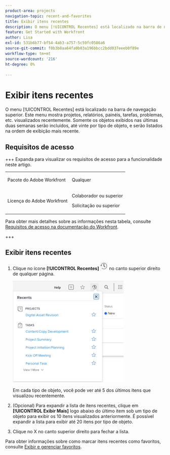 ```yaml
---
product-area: projects
navigation-topic: recent-and-favorites
title: Exibir itens recentes
description: O menu [!UICONTROL Recentes] está localizado na barra de navegação superior. Este menu mostra projetos, relatórios, painéis, tarefas, problemas, etc. visualizados recentemente.
feature: Get Started with Workfront
author: Lisa
exl-id: 531b6b77-bf54-4ab3-a757-5c59fc0586a6
source-git-commit: f0b3b8aa64fa0b03a196bbcc2bdd037eeeb0f89e
workflow-type: tm+mt
source-wordcount: '216'
ht-degree: 0%

---
```


# Exibir itens recentes

O menu [!UICONTROL Recentes] está localizado na barra de navegação superior. Este menu mostra projetos, relatórios, painéis, tarefas, problemas, etc. visualizados recentemente. Somente os objetos exibidos nas últimas duas semanas serão incluídos, até vinte por tipo de objeto, e serão listados na ordem de exibição mais recente.

## Requisitos de acesso

+++ Expanda para visualizar os requisitos de acesso para a funcionalidade neste artigo.

<table style="table-layout:auto"> 
 <col> 
 </col> 
 <col> 
 </col> 
 <tbody> 
  <tr> 
   <td role="rowheader">Pacote do Adobe Workfront</td> 
   <td> <p>Qualquer</p> </td> 
  </tr> 
  <tr> 
   <td role="rowheader">Licença do Adobe Workfront</td> 
   <td> 
   <p>Colaborador ou superior</p> 
   <p>Solicitação ou superior</p> </td> 
  </tr> 
 </tbody> 
</table>

Para obter mais detalhes sobre as informações nesta tabela, consulte [Requisitos de acesso na documentação do Workfront](/help/quicksilver/administration-and-setup/add-users/access-levels-and-object-permissions/access-level-requirements-in-documentation.md).

+++


## Exibir itens recentes

1. Clique no ícone **[!UICONTROL Recentes]** ![[!UICONTROL Recentes]](assets/recents-icon-40x43.png) no canto superior direito de qualquer página.

   ![Lista de recentes](assets/recents-list-2022-350x319.png)

   Em cada tipo de objeto, você pode ver até 5 dos últimos itens que visualizou recentemente.

1. (Opcional) Para expandir a lista de itens recentes, clique em **[!UICONTROL Exibir Mais]** logo abaixo do último item sob um tipo de objeto para exibir os 10 itens visualizados anteriormente. É possível expandir a lista para exibir até 20 itens por tipo de objeto.
1. Clique no X no canto superior direito para fechar a lista.

Para obter informações sobre como marcar itens recentes como favoritos, consulte [Exibir e gerenciar favoritos](../../../workfront-basics/navigate-workfront/recent-and-favorites/view-and-manage-favorites.md).
